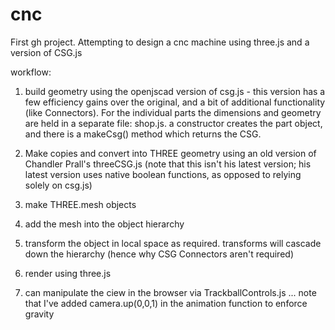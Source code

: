 # cnc
First gh project. Attempting to design a cnc machine using three.js and a version of CSG.js

workflow:
1) build geometry using the openjscad version of csg.js - this version has a few efficiency gains over the original, and a bit of additional functionality (like Connectors). For the individual parts the dimensions and geometry are held in a separate file: shop.js. a constructor creates the part object, and there is a makeCsg() method which returns the CSG.

2) Make copies and convert into THREE geometry using an old version of Chandler Prall's threeCSG.js (note that this isn't his latest version; his latest version uses native boolean functions, as opposed to relying solely on csg.js)

3) make THREE.mesh objects

4) add the mesh into the object hierarchy

5) transform the object in local space as required. transforms will cascade down the hierarchy (hence why CSG Connectors aren't required)

6) render using three.js

7) can manipulate the ciew in the browser via TrackballControls.js ... note that I've added camera.up(0,0,1) in the animation function to enforce gravity 
